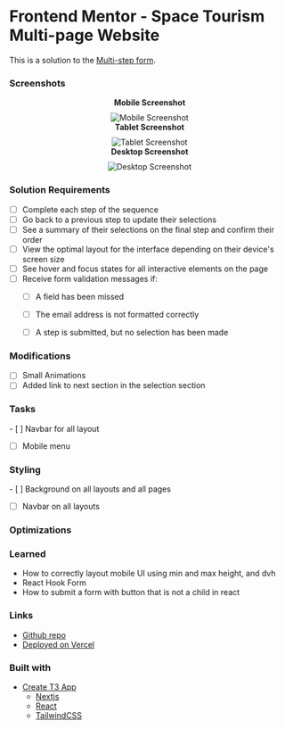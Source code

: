 # Frontend Mentor - Space Tourism Multi-page Website

This is a solution to the [Multi-step form](https://www.frontendmentor.io/challenges/multistep-form-YVAnSdqQBJ).



### Screenshots
<div style="text-align: center;">
    <div style="margin-bottom: 10px;">
        <strong>Mobile Screenshot</strong>
    </div>
    <img src="./screenshots/screenshotMobile.jpg" alt="Mobile Screenshot" style="max-height: 300px;">
</div>

<div style="text-align: center;">
    <div style="margin-bottom: 10px;">
        <strong>Tablet Screenshot</strong>
    </div>
    <img src="./screenshots/screenshotTablet.jpg" alt="Tablet Screenshot" style="max-height: 400px;">
</div>

<div style="text-align: center;">
    <div style="margin-bottom: 10px;">
        <strong>Desktop Screenshot</strong>
    </div>
    <img src="./screenshots/screenshotDesktop.jpg" alt="Desktop Screenshot" style="max-height: 500px;">
</div>


### Solution Requirements

- [ ] Complete each step of the sequence
- [ ] Go back to a previous step to update their selections
- [ ] See a summary of their selections on the final step and confirm their order
- [ ] View the optimal layout for the interface depending on their device's screen size
- [ ] See hover and focus states for all interactive elements on the page
- [ ] Receive form validation messages if:
  - [ ] A field has been missed
  - [ ] The email address is not formatted correctly
  - [ ] A step is submitted, but no selection has been made


### Modifications
- [ ] Small Animations
- [ ] Added link to next section in the selection section

### Tasks
- [ ] Navbar for all layout
- [ ] Mobile menu 

### Styling
- [ ] Background on all layouts and all pages
- [ ] Navbar on all layouts

### Optimizations


### Learned
  - How to correctly layout mobile UI using min and max height, and dvh
  - React Hook Form
  - How to submit a form with button that is not a child in react 

### Links

- [Github repo]()
- [Deployed on Vercel]()

### Built with

- [Create T3 App](https://create.t3.gg/)
  - [Nextjs](https://nextjs.org/)
  - [React](https://react.dev/)
  - [TailwindCSS](https://tailwindcss.com/)

